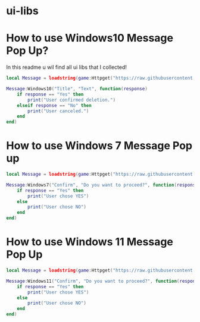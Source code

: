 # ui-libs

# How to use Windows10 Message Pop Up?
In this readme u wil find all ui libs that I collected!
```lua
local Message = loadstring(game:Httpget("https://raw.githubusercontent.com/HacksCreator102/ui-libs/refs/heads/main/src.lua"))()

Message:Windows10("Title", "Text", function(response)
    if response == "Yes" then
        print("User confirmed deletion.")
    elseif response == "No" then
        print("User canceled.")
    end
end)
```
# How to use Windows 7 Message Pop up
```lua
local Message = loadstring(game:Httpget("https://raw.githubusercontent.com/HacksCreator102/ui-libs/refs/heads/main/src.lua"))()

Message:Windows7("Confirm", "Do you want to proceed?", function(response)
	if response == "Yes" then
		print("User chose YES")
	else
		print("User chose NO")
	end
end)
```
# How to use Windows 11 Message Pop Up
```lua
local Message = loadstring(game:Httpget("https://raw.githubusercontent.com/HacksCreator102/ui-libs/refs/heads/main/src.lua"))()

Message:Windows11("Confirm", "Do you want to proceed?", function(response)
	if response == "Yes" then
		print("User chose YES")
	else
		print("User chose NO")
	end
end)
```
